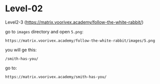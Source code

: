 # Level-02

Level2-3 (https://matrix.voorivex.academy/follow-the-white-rabbit/)

go to `images` directory and open `5.png`:

```text
https://matrix.voorivex.academy/follow-the-white-rabbit/images/5.png
```

you will ge this:

```text
/smith-has-you/
```

go to:

```text
https://matrix.voorivex.academy/smith-has-you/
```
